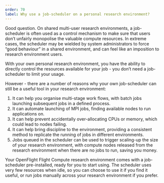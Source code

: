 ```yaml
---
order: 70
label: Why use a job-scheduler on a personal research environment?
---
```


Good question. On shared multi-user research environments, a job-scheduler is often used as a control mechanism to make sure that users don’t unfairly monopolise the valuable compute resources. In extreme cases, the scheduler may be wielded by system administrators to force “good behaviour” in a shared environment, and can feel like an imposition to research environment users.

With your own personal research environment, you have the ability to directly control the resources available for your job - you don’t need a job-scheduler to limit your usage.

However - there are a number of reasons why your own job-scheduler can still be a useful tool in your research environment:

1. It can help you organise multi-stage work flows, with batch jobs launching subsequent jobs in a defined process.
2. It can automate launching of MPI jobs, finding available nodes to run applications on.
3. It can help prevent accidentally over-allocating CPUs or memory, which could lead to nodes failing.
4. It can help bring discipline to the environment, providing a consistent method to replicate the running of jobs in different environments.
5. Jobs queued in the scheduler can be used to trigger scaling-up the size of your research environment, with compute nodes released from the research environment when there are no jobs to run, saving you money.

Your OpenFlight Flight Compute research environment comes with a job-scheduler pre-installed, ready for you to start using. The scheduler uses very few resources when idle, so you can choose to use it if you find it useful, or run jobs manually across your research environment if you prefer.


